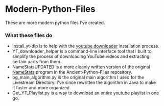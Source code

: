 # Modern-Python-Files
These are more modern python files I've created.

### What these files do
- Install_yt-dlp is to help with the [youtube downloader](https://github.com/ytdl-org/youtube-dl) installation process. 
- YT_downloader_helper is a command-line interface tool that I built to simplify the process of downloading YouTube videos and extracting certain parts from them.
- NameStatsUPDATED is a more cleanly written version of the original [NameStats](https://github.com/MichaelT-178/Ancient-Python-Files/blob/main/NameStats.py) program in the Ancient-Python-Files repository.
- og_main_algorithm.py is the original main algorithm I used for the Livestream Directory. I've since rewritten the algorithm in Java
to make it faster and more organized.
- Get_YT_Playlist.py is a way to download an entire youtube playlist in one go.